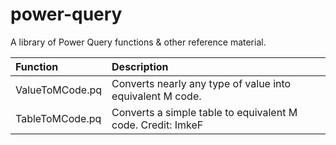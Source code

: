 # power-query

A library of Power Query functions & other reference material.

|Function|Description|
|:---|:---|
|ValueToMCode.pq|Converts nearly any type of value into equivalent M code.|
|TableToMCode.pq|Converts a simple table to equivalent M code. Credit: ImkeF|
